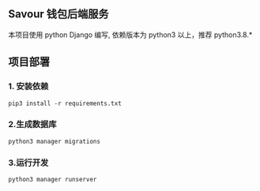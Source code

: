 ## Savour 钱包后端服务

本项目使用 python Django 编写, 依赖版本为 python3 以上，推荐 python3.8.*

## 项目部署

### 1. 安装依赖

`pip3 install -r requirements.txt`

### 2.生成数据库

`python3 manager migrations`

### 3.运行开发

`python3 manager runserver`

